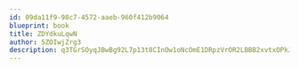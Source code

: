 ```yaml
---
id: 09da11f9-98c7-4572-aaeb-960f412b9064
blueprint: book
title: ZDYdkuLqwN
author: 5ZOIwjZrg3
description: q3TGrSOyqJBwBg92L7p13t8CInOw1oNcOmE1DRpzVrOR2LBBB2xvtxOPkJNThKs6S7vdANkOeYxilNek4dpzMUbkbT4ZDcLV9caz
---
```

